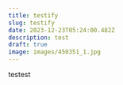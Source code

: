 ```yaml
---
title: testify
slug: testify
date: 2023-12-23T05:24:00.482Z
description: test
draft: true
image: images/450351_1.jpg
---
```

testest